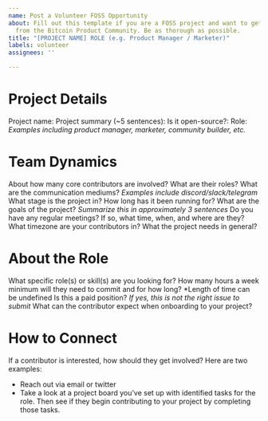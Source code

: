 ```yaml
---
name: Post a Volunteer FOSS Opportunity
about: Fill out this template if you are a FOSS project and want to get volunteers
  from the Bitcoin Product Community. Be as thorough as possible.
title: "[PROJECT NAME] ROLE (e.g. Product Manager / Marketer)"
labels: volunteer
assignees: ''

---
```


# Project Details
Project name: 
Project summary (~5 sentences): 
Is it open-source?: 
Role: *Examples including product manager, marketer, community builder, etc.*

# Team Dynamics
About how many core contributors are involved? What are their roles?
What are the communication mediums? *Examples include discord/slack/telegram*
What stage is the project in? 
How long has it been running for?
What are the goals of the project? *Summarize this in approximately 3 sentences*
Do you have any regular meetings? If so, what time, when, and where are they?
What timezone are your contributors in?
What the project needs in general?

# About the Role
What specific role(s) or skill(s) are you looking for?
How many hours a week minimum will they need to commit and for how long? *Length of time can be undefined
Is this a paid position? *If yes, this is not the right issue to submit*
What can the contributor expect when onboarding to your project? 

# How to Connect
If a contributor is interested, how should they get involved? Here are two examples:
+ Reach out via email or twitter
+ Take a look at a project board you’ve set up with identified tasks for the role. Then see if they begin contributing to your project by completing those tasks.
